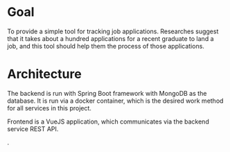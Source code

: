# Goal

To provide a simple tool for tracking job applications. Researches suggest that it takes about a hundred applications for a recent graduate to land a job, and this tool should help them the process of those applications.

# Architecture

The backend is run with Spring Boot framework with MongoDB as the database. It is run via a docker container, which is the desired work method for all services in this project.

Frontend is a VueJS application, which communicates via the backend service REST API. 

.
